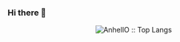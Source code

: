 ### Hi there 👋

<p align="center"><img src="https://github-readme-stats.vercel.app/api/top-langs/?username=**usernamegoeshere**&langs_count=10&theme=tokyonight&layout=compact" alt="AnhellO :: Top Langs" /></p>


